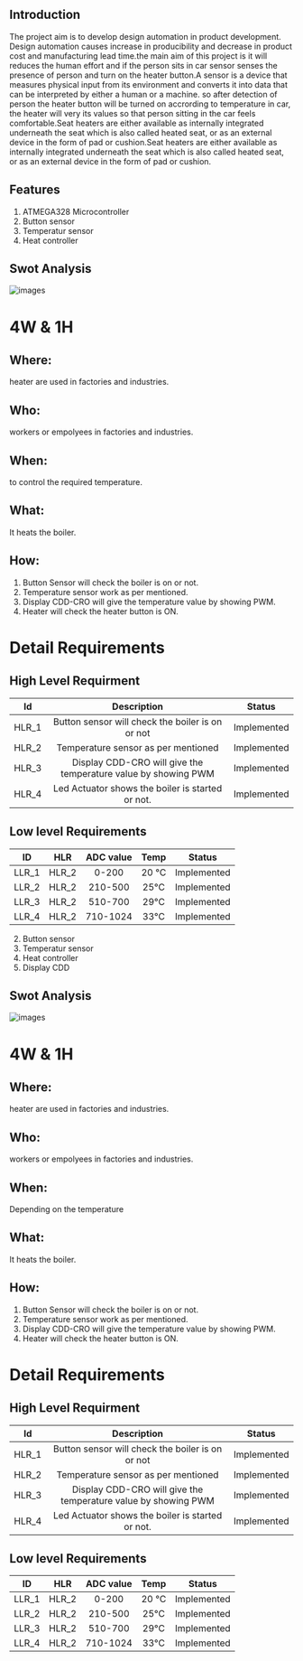 ## Introduction
  The project aim is to develop design automation in product development. Design automation causes increase in producibility and decrease in product cost and manufacturing lead time.the main aim of this project is it will reduces the human effort and if the person sits in car sensor senses the presence of person and turn on the heater button.A sensor is a device that measures physical input from its environment and converts it into data that can be interpreted by either a human or a machine. so after detection of person the heater button will be turned on accrording to temperature in car, the heater will very its values so that person sitting in the car feels  comfortable.Seat heaters are either available as internally integrated underneath the seat which is also called heated seat, or as an external device in the form of pad or cushion.Seat heaters are either available as internally integrated underneath the seat which is also called heated seat, or as an external device in the form of pad or cushion.

## Features
1. ATMEGA328 Microcontroller
2. Button sensor
3. Temperatur sensor
4. Heat controller


## Swot Analysis

![images](https://user-images.githubusercontent.com/83118255/132312990-17d1edbf-3abd-42b6-a421-9734e56193b2.jpg)

# 4W & 1H
## Where:
  heater are used in factories and industries.
 
## Who:
  workers or empolyees in factories and industries.
  
## When:
   to control the required temperature.

## What:
   It heats the boiler.

## How:
   1. Button Sensor will check the boiler is on or not.
   2. Temperature sensor work as per mentioned.
   3. Display CDD-CRO will give the temperature value by showing PWM.
   4. Heater will check the heater button is ON.
 
 # Detail Requirements
 ## High Level Requirment
 
 | Id| Description| Status|
 |:---:|:---:|:---:|
 |HLR_1| Button sensor will check the boiler is on or not| Implemented|
 |HLR_2| Temperature sensor as per mentioned| Implemented|
 |HLR_3| Display CDD-CRO will give the temperature value by showing PWM| Implemented|
 |HLR_4| Led Actuator shows the boiler is started or not.|Implemented|
 
 ## Low level Requirements
 
 | ID| HLR| ADC value| Temp| Status|
 |:---:|:---:|:---:|:---:|:---:|
 |LLR_1| HLR_2| 0-200| 20 °C| Implemented|
 |LLR_2| HLR_2| 210-500| 25°C| Implemented|
 |LLR_3|HLR_2| 510-700| 29°C| Implemented|
 |LLR_4| HLR_2|710-1024| 33°C| Implemented|1. ATMEGA328 Microcontroller
2. Button sensor
3. Temperatur sensor
4. Heat controller
5. Display CDD

## Swot Analysis

![images](https://user-images.githubusercontent.com/83118255/132312990-17d1edbf-3abd-42b6-a421-9734e56193b2.jpg)

# 4W & 1H
## Where:
  heater are used in factories and industries.
 
## Who:
  workers or empolyees in factories and industries.
  
## When:
   Depending on the temperature

## What:
   It heats the boiler.

## How:
   1. Button Sensor will check the boiler is on or not.
   2. Temperature sensor work as per mentioned.
   3. Display CDD-CRO will give the temperature value by showing PWM.
   4. Heater will check the heater button is ON.
 
 # Detail Requirements
 ## High Level Requirment
 
 | Id| Description| Status|
 |:---:|:---:|:---:|
 |HLR_1| Button sensor will check the boiler is on or not| Implemented|
 |HLR_2| Temperature sensor as per mentioned| Implemented|
 |HLR_3| Display CDD-CRO will give the temperature value by showing PWM| Implemented|
 |HLR_4| Led Actuator shows the boiler is started or not.|Implemented|
 
 ## Low level Requirements
 
 | ID| HLR| ADC value| Temp| Status|
 |:---:|:---:|:---:|:---:|:---:|
 |LLR_1| HLR_2| 0-200| 20 °C| Implemented|
 |LLR_2| HLR_2| 210-500| 25°C| Implemented|
 |LLR_3|HLR_2| 510-700| 29°C| Implemented|
 |LLR_4| HLR_2|710-1024| 33°C| Implemented|
